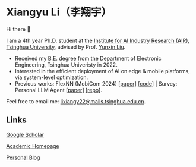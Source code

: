 # Xiangyu Li（李翔宇）

Hi there 👋 

I am a 4th year Ph.D. student at the [Institute for AI Industry Research (AIR), Tsinghua University](https://air.tsinghua.edu.cn), advised by Prof. [Yunxin Liu](https://yunxinliu.github.io).

- Received my B.E. degree from the Department of Electronic Engineering, Tsinghua Univeristy in 2022.
- Interested in the efficient deployment of AI on edge & mobile platforms, via system-level optimization.
- Previous works: FlexNN (MobiCom 2024) [[paper]](https://dl.acm.org/doi/10.1145/3636534.3649391) [[code]](https://github.com/xxxxyu/FlexNN) | Survey: Personal LLM Agent [[paper]](https://arxiv.org/abs/2401.05459) [[repo]](https://github.com/MobileLLM/Personal_LLM_Agents_Survey).

Feel free to email me: [lixiangy22@mails.tsinghua.edu.cn](mailto:lixiangy22@mails.tsinghua.edu.cn).

## Links

[Google Scholar](https://scholar.google.com/citations?user=IjoWeIMAAAAJ)

[Academic Homepage](https://xxxxyu.github.io/academic)

[Personal Blog](https://xxxxyu.github.io/blog)
